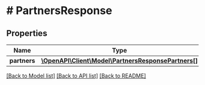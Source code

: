# # PartnersResponse

## Properties

Name | Type | Description | Notes
------------ | ------------- | ------------- | -------------
**partners** | [**\OpenAPI\Client\Model\PartnersResponsePartners[]**](PartnersResponsePartners.md) |  |

[[Back to Model list]](../../README.md#models) [[Back to API list]](../../README.md#endpoints) [[Back to README]](../../README.md)
